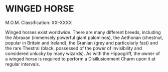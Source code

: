 # WINGED HORSE  
M.O.M. Classification: XX–XXXX  
  
Winged horses exist worldwide. There are many different breeds, including the Abraxan (immensely powerful giant palominos), the Aethonan (chestnut, popular in Britain and Ireland), the Granian (grey and particularly fast) and the rare Thestral (black, possessed of the power of invisibility and considered unlucky by many wizards). As with the Hippogriff, the owner of a winged horse is required to perform a Disillusionment Charm upon it at regular intervals.  
  
